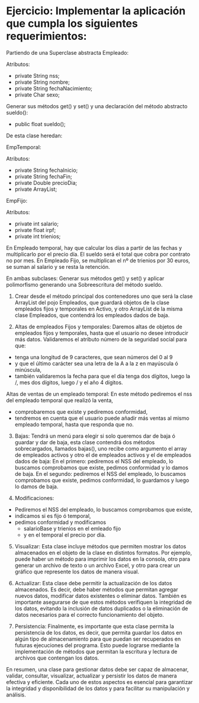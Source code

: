 # Ejercicio: Implementar la aplicación que cumpla los siguientes requerimientos:

Partiendo de una Superclase abstracta Empleado:

Atributos:
- private String nss;
- private String nombre;
- private String fechaNacimiento;
- private Char sexo;

Generar sus métodos get() y set() y una declaración del método abstracto sueldo():
- public float sueldo();

De esta clase heredan:

EmpTemporal:

Atributos:
- private String fechaInicio;
- private String fechaFin;
- private Double precioDia;
- private ArrayList<Ventas>;

EmpFijo:

Atributos:
- private int salario;
- private float irpf;
- private int trienios;

En Empleado temporal, hay que calcular los días a partir de las fechas y multiplicarlo por el precio día. El sueldo será el total que cobra por contrato no por mes.
En Empleado Fijo, se multiplican el nº de trienios por 30 euros, se suman al salario y se resta la retención.

En ambas subclases:
Generar sus métodos get() y set() y aplicar polimorfismo generando una Sobreescritura del método sueldo.

1. Crear desde el método principal dos contenedores uno que será la clase ArrayList del pojo Empleados, que guardará objetos de la clase empleados fijos y temporales en Activo, y otro ArrayList de la misma clase Empleados, que contendrá los empleados dados de baja.

2. Altas de empleados Fijos y temporales: Daremos altas de objetos de empleados fijos y temporales, hasta que el usuario no desee introducir más datos.
   Validaremos el atributo número de la seguridad social para que:
- tenga una longitud de 9 caracteres, que sean números del 0 al 9
- y que el último carácter sea una letra de la A a la z en mayúscula ó minúscula,
- también validaremos la fecha para que el día tenga dos dígitos, luego la /, mes dos dígitos, luego / y el año 4 dígitos.

Altas de ventas de un empleado temporal:
En este método pediremos el nss del empleado temporal que realizó la venta,
- comprobaremos que existe y pediremos conformidad,
- tendremos en cuenta que el usuario puede añadir más ventas al mismo empleado temporal, hasta que responda que no.

3. Bajas: Tendrá un menú para elegir si solo queremos dar de baja ó guardar y dar de baja, esta clase contendrá dos métodos sobrecargados, llamados bajas(), uno recibe como argumento el array de empleados activos y otro el de empleados activos y el de empleados dados de baja:
   En el primero: pediremos el NSS del empleado, lo buscamos comprobamos que existe, pedimos conformidad y lo damos de baja.
   En el segundo: pediremos el NSS del empleado, lo buscamos comprobamos que existe, pedimos conformidad, lo guardamos y luego lo damos de baja.

4. Modificaciones:
- Pediremos el NSS del empleado, lo buscamos comprobamos que existe,
- indicamos si es fijo ó temporal,
- pedimos conformidad y modificamos
    - salarioBase y trienios en el emleado fijo
    - y en el temporal el precio por día.

5. Visualizar: Esta clase incluye métodos que permiten mostrar los datos almacenados en el objeto de la clase en distintos formatos. Por ejemplo, puede haber un método para imprimir los datos en la consola, otro para generar un archivo de texto o un archivo Excel, y otro para crear un gráfico que represente los datos de manera visual.

6. Actualizar: Esta clase debe permitir la actualización de los datos almacenados. Es decir, debe haber métodos que permitan agregar nuevos datos, modificar datos existentes o eliminar datos. También es importante asegurarse de que estos métodos verifiquen la integridad de los datos, evitando la inclusión de datos duplicados o la eliminación de datos necesarios para el correcto funcionamiento del objeto.

7. Persistencia: Finalmente, es importante que esta clase permita la persistencia de los datos, es decir, que permita guardar los datos en algún tipo de almacenamiento para que puedan ser recuperados en futuras ejecuciones del programa. Esto puede lograrse mediante la implementación de métodos que permitan la escritura y lectura de archivos que contengan los datos.

En resumen, una clase para gestionar datos debe ser capaz de almacenar, validar, consultar, visualizar, actualizar y persistir los datos de manera efectiva y eficiente. Cada uno de estos aspectos es esencial para garantizar la integridad y disponibilidad de los datos y para facilitar su manipulación y análisis.
